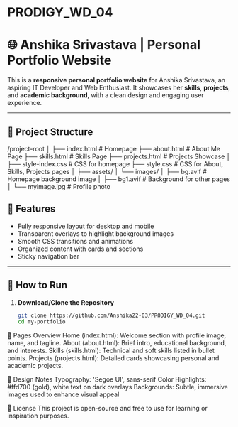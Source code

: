 # PRODIGY_WD_04
# 🌐 Anshika Srivastava | Personal Portfolio Website

This is a **responsive personal portfolio website** for Anshika Srivastava, an aspiring IT Developer and Web Enthusiast. It showcases her **skills**, **projects**, and **academic background**, with a clean design and engaging user experience.

---

## 📁 Project Structure

/project-root
│
├── index.html # Homepage
├── about.html # About Me Page
├── skills.html # Skills Page
├── projects.html # Projects Showcase
│
├── style-index.css # CSS for homepage
├── style.css # CSS for About, Skills, Projects pages
│
├── assets/
│ └── images/
│ ├── bg.avif # Homepage background image
│ ├── bg1.avif # Background for other pages
│ └── myimage.jpg # Profile photo

## 🧩 Features

- Fully responsive layout for desktop and mobile
- Transparent overlays to highlight background images
- Smooth CSS transitions and animations
- Organized content with cards and sections
- Sticky navigation bar

---

## 🚀 How to Run

1. **Download/Clone the Repository**
   ```bash
   git clone https://github.com/Anshika22-03/PRODIGY_WD_04.git
   cd my-portfolio

  📄 Pages Overview
Home (index.html): Welcome section with profile image, name, and tagline.
About (about.html): Brief intro, educational background, and interests.
Skills (skills.html): Technical and soft skills listed in bullet points.
Projects (projects.html): Detailed cards showcasing personal and academic projects.

🎨 Design Notes
Typography: 'Segoe UI', sans-serif
Color Highlights: #ffd700 (gold), white text on dark overlays
Backgrounds: Subtle, immersive images used to enhance visual appeal


📝 License
This project is open-source and free to use for learning or inspiration purposes.
